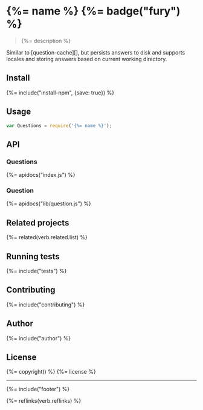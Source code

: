 # {%= name %} {%= badge("fury") %}

> {%= description %}

Similar to [question-cache][], but persists answers to disk and supports locales and storing answers based on current working directory.

<!-- toc -->

## Install
{%= include("install-npm", {save: true}) %}

## Usage

```js
var Questions = require('{%= name %}');
```

## API
### Questions
{%= apidocs("index.js") %}

### Question
{%= apidocs("lib/question.js") %}

## Related projects
{%= related(verb.related.list) %}  

## Running tests
{%= include("tests") %}

## Contributing
{%= include("contributing") %}

## Author
{%= include("author") %}

## License
{%= copyright() %}
{%= license %}

***

{%= include("footer") %}

{%= reflinks(verb.reflinks) %}
